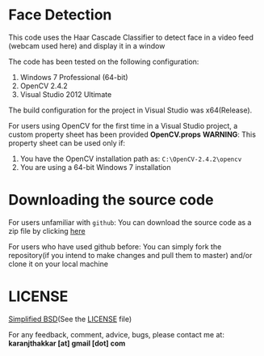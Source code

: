 # Face Detection

This code uses the Haar Cascade Classifier to detect face in a video feed (webcam used here) and display it in a window

The code has been tested on the following configuration:

1. Windows 7 Professional (64-bit)
2. OpenCV 2.4.2
3. Visual Studio 2012 Ultimate

The build configuration for the project in Visual Studio was x64(Release).

For users using OpenCV for the first time in a Visual Studio project, a custom property sheet has been provided **OpenCV.props**
**WARNING**: This property sheet can be used only if:

1. You have the OpenCV installation path as: `C:\OpenCV-2.4.2\opencv`
2. You are using a 64-bit Windows 7 installation

# Downloading the source code

For users unfamiliar with `github`: You can download the source code as a zip file by clicking [here](https://github.com/karanjthakkar/face-detection/archive/master.zip)

For users who have used github before: You can simply fork the repository(if you intend to make changes and pull them to master) and/or clone it on your local machine

# LICENSE

[Simplified BSD](http://en.wikipedia.org/wiki/BSD_licenses#2-clause_license_.28.22Simplified_BSD_License.22_or_.22FreeBSD_License.22.29)(See the [LICENSE](https://github.com/karanjthakkar/face-detection/blob/master/LICENSE.txt) file)

For any feedback, comment, advice, bugs, please contact me at:
**karanjthakkar [at] gmail [dot] com**

